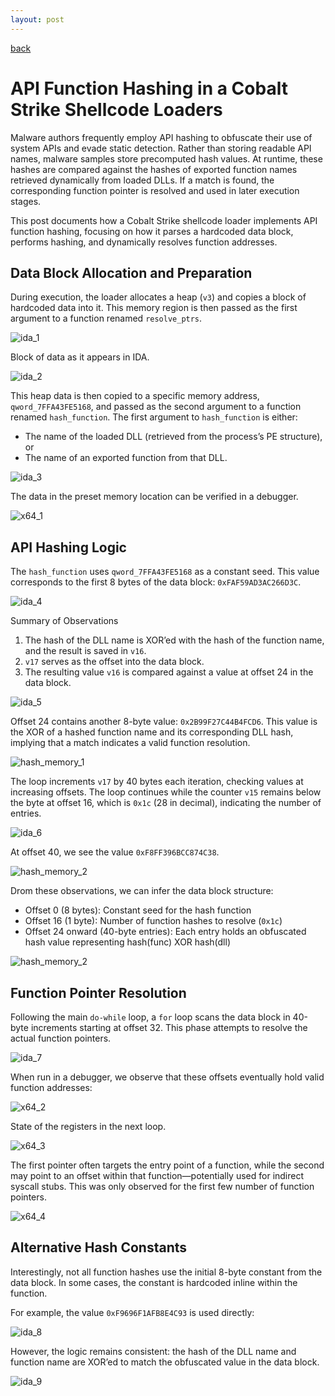 ```yaml
---
layout: post
---
```


[back](./)

# API Function Hashing in a Cobalt Strike Shellcode Loaders

Malware authors frequently employ API hashing to obfuscate their use of system APIs and evade static detection. Rather than storing readable API names, malware samples store precomputed hash values. At runtime, these hashes are compared against the hashes of exported function names retrieved dynamically from loaded DLLs. If a match is found, the corresponding function pointer is resolved and used in later execution stages.

This post documents how a Cobalt Strike shellcode loader implements API function hashing, focusing on how it parses a hardcoded data block, performs hashing, and dynamically resolves function addresses.

## Data Block Allocation and Preparation

During execution, the loader allocates a heap (`v3`) and copies a block of hardcoded data into it. This memory region is then passed as the first argument to a function renamed `resolve_ptrs`.

![ida_1](/assets/images/api_function_hashing/ida_1.PNG)

Block of data as it appears in IDA.

![ida_2](/assets/images/api_function_hashing/ida_2.PNG)

This heap data is then copied to a specific memory address, `qword_7FFA43FE5168`, and passed as the second argument to a function renamed `hash_function`. The first argument to `hash_function` is either:
- The name of the loaded DLL (retrieved from the process’s PE structure), or
- The name of an exported function from that DLL.

![ida_3](/assets/images/api_function_hashing/ida_3.PNG)

The data in the preset memory location can be verified in a debugger.

![x64_1](/assets/images/api_function_hashing/x64_1.PNG)


## API Hashing Logic

The `hash_function` uses `qword_7FFA43FE5168` as a constant seed. This value corresponds to the first 8 bytes of the data block: `0xFAF59AD3AC266D3C`.

![ida_4](/assets/images/api_function_hashing/ida_4.PNG)

Summary of Observations
1. The hash of the DLL name is XOR’ed with the hash of the function name, and the result is saved in `v16`.
2. `v17` serves as the offset into the data block.
3. The resulting value `v16` is compared against a value at offset 24 in the data block.

![ida_5](/assets/images/api_function_hashing/ida_5.PNG)

Offset 24 contains another 8-byte value: `0x2B99F27C44B4FCD6`. This value is the XOR of a hashed function name and its corresponding DLL hash, implying that a match indicates a valid function resolution.

![hash_memory_1](/assets/images/hack_cobalt_strike/hash_memory_1.PNG)

The loop increments `v17` by 40 bytes each iteration, checking values at increasing offsets. The loop continues while the counter `v15` remains below the byte at offset 16, which is `0x1c` (28 in decimal), indicating the number of entries.

![ida_6](/assets/images/api_function_hashing/ida_6.PNG)

At offset 40, we see the value `0xF8FF396BCC874C38`.

![hash_memory_2](/assets/images/hack_cobalt_strike/hash_memory_2.PNG)

Drom these observations, we can infer the data block structure:
- Offset 0 (8 bytes): Constant seed for the hash function
- Offset 16 (1 byte): Number of function hashes to resolve (`0x1c`)
- Offset 24 onward (40-byte entries): Each entry holds an obfuscated hash value representing hash(func) XOR hash(dll)

![hash_memory_2](/assets/images/hack_cobalt_strike/hash_memory_2.PNG)

## Function Pointer Resolution

Following the main `do-while` loop, a `for` loop scans the data block in 40-byte increments starting at offset 32. This phase attempts to resolve the actual function pointers.

![ida_7](/assets/images/api_function_hashing/ida_7.PNG)

When run in a debugger, we observe that these offsets eventually hold valid function addresses:

![x64_2](/assets/images/api_function_hashing/x64_2.PNG)

State of the registers in the next loop.

![x64_3](/assets/images/api_function_hashing/x64_3.PNG)

The first pointer often targets the entry point of a function, while the second may point to an offset within that function—potentially used for indirect syscall stubs. This was only observed for the first few number of function pointers.

![x64_4](/assets/images/api_function_hashing/x64_4.PNG)

## Alternative Hash Constants

Interestingly, not all function hashes use the initial 8-byte constant from the data block. In some cases, the constant is hardcoded inline within the function.

For example, the value `0xF9696F1AFB8E4C93` is used directly:

![ida_8](/assets/images/api_function_hashing/ida_8.PNG)

However, the logic remains consistent: the hash of the DLL name and function name are XOR’ed to match the obfuscated value in the data block.

![ida_9](/assets/images/api_function_hashing/ida_9.PNG)
